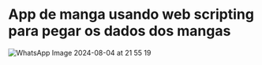 # App de manga usando web scripting para pegar os dados dos mangas

![WhatsApp Image 2024-08-04 at 21 55 19](https://github.com/user-attachments/assets/bebca796-2805-487e-bab7-5cc98563d56c)

